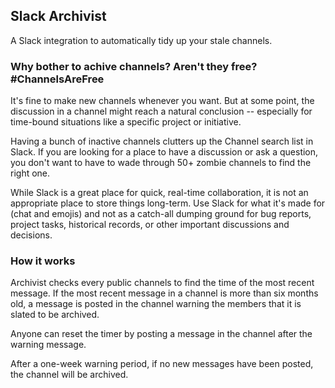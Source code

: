 ## Slack Archivist

A Slack integration to automatically tidy up your stale channels.

### Why bother to achive channels? Aren't they free? #ChannelsAreFree

It's fine to make new channels whenever you want. But at some point, the discussion in a channel might reach a natural conclusion -- especially for time-bound situations like a specific project or initiative.

Having a bunch of inactive channels clutters up the Channel search list in Slack. If you are looking for a place to have a discussion or ask a question, you don't want to have to wade through 50+ zombie channels to find the right one.

While Slack is a great place for quick, real-time collaboration, it is not an appropriate place to store things long-term. Use Slack for what it's made for (chat and emojis) and not as a catch-all dumping ground for bug reports, project tasks, historical records, or other important discussions and decisions.

### How it works

Archivist checks every public channels to find the time of the most recent message. If the most recent message in a channel is more than six months old, a message is posted in the channel warning the members that it is slated to be archived.

Anyone can reset the timer by posting a message in the channel after the warning message.

After a one-week warning period, if no new messages have been posted, the channel will be archived.
